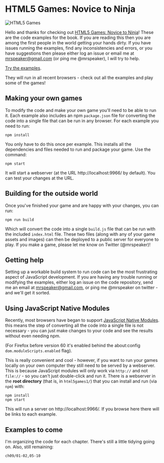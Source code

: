 # HTML5 Games: Novice to Ninja

![HTML5 Games](https://user-images.githubusercontent.com/129330/36218826-9cdf69a0-1183-11e8-9822-a92fdc6cd9ac.png)

Hello and thanks for checking out [HTML5 Games: Novice to Ninja](https://www.sitepoint.com/premium/books/html5games1)! These are the code examples for the book. If you are reading this then you are among the first people in the world getting your hands dirty. If you have issues running the examples, find any inconsistencies and errors, or you have suggestions then please either log an issue or email me at mrspeaker@gmail.com (or ping me @mrspeaker), I will try to help.

[Try the examples](https://spbooks.github.io/html5games1/).

They will run in all recent browsers - check out all the examples and play some of the games!

## Making your own games

To modify the code and make your own game you'll need to be able to run it. Each example also includes an npm `package.json` file for converting the code into a single file that can be run in any browser. For each example you need to run:

`npm install`

You only have to do this once per example. This installs all the dependencies and files needed to run and package your game. Use the command:

`npm start`

It will start a webserver (at the URL http://localhost:9966/ by default). You can test your changes at the URL.

## Building for the outside world

Once you've finished your game and are happy with your changes, you can run:

`npm run build`

Which will convert the code into a single `build.js` file that can be run with the included `index.html` file. These two files (along with any of your game assets and images) can then be deployed to a public server for everyone to play. If you make a game, please let me know on Twitter (@mrspeaker)!

## Getting help

Setting up a workable build system to run code can be the most frustrating aspect of JavaScript development. If you are having any trouble running or modifying the examples, either log an issue on the code repository, send me an email at mrspeaker@gmail.com, or ping me @mrspeaker on twitter - and we'll get it sorted.

## Using JavaScript Native Modules

Recently, most browsers have began to support [JavaScript Native Modules](). this means the step of converting all the code into a single file is not necessary - you can just make changes to your code and see the results without even needing npm.

(For Firefox before version 60 it's enabled behind the about:config `dom.moduleScripts.enabled` flag).

This is really convenient and cool - however, if you want to run your games locally on your own computer they still need to be served by a webserver. This is because JavaScript modules will only work via `http://` and not `file://` - so you can't just double-click and run it. There is a webserver in the **root directory** (that is, in `html5games1/`) that you can install and run (via `npm`) with:

```
npm install
npm start
```

This will run a server on http://localhost:9966/. If you browse here there will be links to each example.

## Examples to come

I'm organizing the code for each chapter. There's still a little tidying going on. Also, still remaining:

```
ch09/01-02,05-10
```
